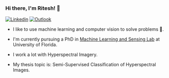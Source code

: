 ### Hi there, I'm Ritesh! 👋
[![Linkedin](https://img.shields.io/badge/-LinkedIn-blue?style=flat&logo=Linkedin&logoColor=white)](https://www.linkedin.com/in/ritesh313/)
[![Outlook](https://img.shields.io/badge/Microsoft_Outlook-0078D4?style=flat&logo=microsoft-outlook&logoColor=white)](mailto:riteshchowdhry@ufl.edu)
<br/>

- I like to use machine learning and computer vision to solve problems 🤖.

- I'm currently pursuing a PhD in [Machine Learning and Sensing Lab](https://faculty.eng.ufl.edu/machine-learning/) at University of Florida.

- I work a lot with Hyperspectral Imagery.

- My thesis topic is: Semi-Supervised Classification of Hyperspectral Images.



<!--
**Ritesh313/Ritesh313** is a ✨ _special_ ✨ repository because its `README.md` (this file) appears on your GitHub profile.

Here are some ideas to get you started:

- 🔭 I’m currently working on ...
- 🌱 I’m currently learning ...
- 👯 I’m looking to collaborate on ...
- 🤔 I’m looking for help with ...
- 💬 Ask me about ...
- 📫 How to reach me: ...
- 😄 Pronouns: ...
- ⚡ Fun fact: ...
-->
